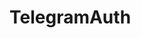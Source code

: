 # TelegramAuth

<!-- [![PHP Lint](https://github.com/Banakin/TelegramAuth/workflows/PHP%20Lint/badge.svg)](https://github.com/Banakin/TelegramAuth/actions)

**TelegramAuth** is a MediaWiki extension that allows users to sign in with Steam. This extension uses [PluggableAuth](https://www.mediawiki.org/wiki/Extension:PluggableAuth).

## For more information please visit the [MediaWiki Page](https://www.mediawiki.org/wiki/Extension:TelegramAuth) -->
